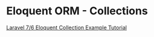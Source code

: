 # Eloquent ORM - Collections

[Laravel 7/6 Eloquent Collection Example Tutorial](https://appdividend.com/2019/03/10/laravel-eloquent-collection-tutorial-with-example/)
